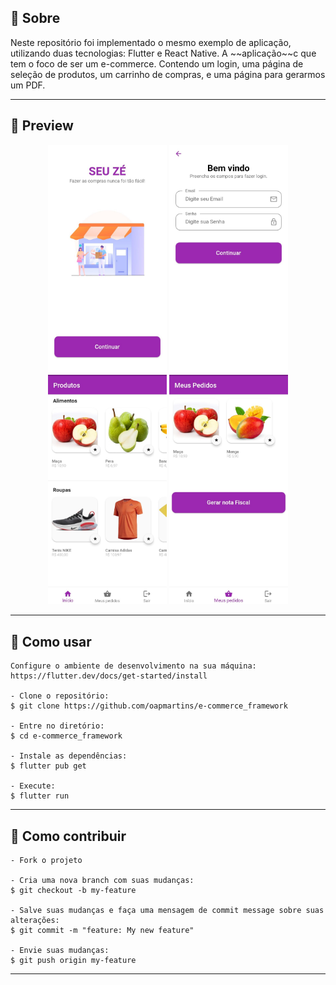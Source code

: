 
<h2>📖 Sobre</h2>


<p>Neste repositório foi implementado o mesmo exemplo de aplicação, utilizando duas tecnologias: Flutter e React Native. A ~~aplicação~~c que tem o foco de ser um e-commerce. Contendo um login, uma página de seleção de produtos, um carrinho de compras, e uma página para gerarmos um PDF.<br>
</p>

---

<h2>📱 Preview</h2>

   <p align="center">
      <img src="./aplicacao_e-comerce_flutter/assets/images/github/splash.jpeg" width="190" alt="Splash Page">
      <img src="./aplicacao_e-comerce_flutter/assets/images/github/login.jpeg" width="190" alt="Tela de Login">
      <img src="./aplicacao_e-comerce_flutter/assets/images/github/produtos.jpeg" width="190" alt="Produto">
      <img src="./aplicacao_e-comerce_flutter/assets/images/github/carrinho.jpeg" width="190" alt="Carrinho">
   </p>

---

<h2>🤔 Como usar</h2>

   ```
   Configure o ambiente de desenvolvimento na sua máquina:
   https://flutter.dev/docs/get-started/install

   - Clone o repositório:
   $ git clone https://github.com/oapmartins/e-commerce_framework

   - Entre no diretório:
   $ cd e-commerce_framework

   - Instale as dependências:
   $ flutter pub get

   - Execute:
   $ flutter run
   ```

---

<h2>💪 Como contribuir</h2>

   ```
   - Fork o projeto 

   - Cria uma nova branch com suas mudanças:
   $ git checkout -b my-feature

   - Salve suas mudanças e faça uma mensagem de commit message sobre suas alterações:
   $ git commit -m "feature: My new feature"

   - Envie suas mudanças:
   $ git push origin my-feature
   ```
   ---
